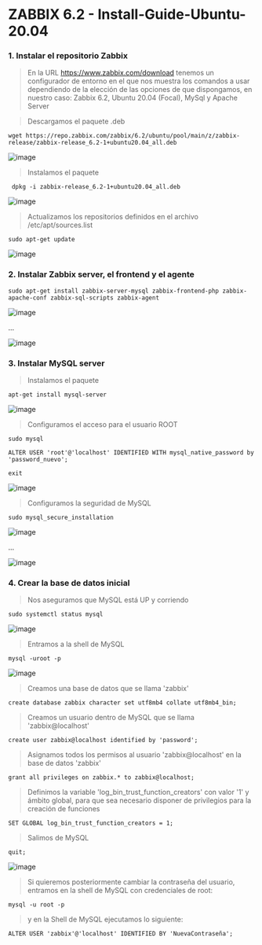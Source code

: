 # ZABBIX 6.2 - Install-Guide-Ubuntu-20.04

### 1. Instalar el repositorio Zabbix

> En la URL https://www.zabbix.com/download tenemos un configurador de entorno en el que nos muestra los comandos a usar dependiendo de la elección de las opciones de que dispongamos, en nuestro caso: Zabbix 6.2, Ubuntu 20.04 (Focal), MySql y Apache Server

> Descargamos el paquete .deb

 ```shell 
 wget https://repo.zabbix.com/zabbix/6.2/ubuntu/pool/main/z/zabbix-release/zabbix-release_6.2-1+ubuntu20.04_all.deb
 ```
 
![image](https://user-images.githubusercontent.com/20743678/185880032-20d84c7e-1fc2-4b3c-a2fc-25246b766a6b.png)

> Instalamos el paquete
 
```shell
 dpkg -i zabbix-release_6.2-1+ubuntu20.04_all.deb
  ```
  
![image](https://user-images.githubusercontent.com/20743678/185880223-a0dfdf5c-6e5b-4b09-a664-fb926abe15fd.png)

> Actualizamos los repositorios definidos en el archivo /etc/apt/sources.list

 ```shell
 sudo apt-get update
  ```
![image](https://user-images.githubusercontent.com/20743678/185880793-1b3e1d89-45df-4305-be0e-0b31be0e32e1.png)

### 2. Instalar Zabbix server, el frontend y el agente

```shell
sudo apt-get install zabbix-server-mysql zabbix-frontend-php zabbix-apache-conf zabbix-sql-scripts zabbix-agent
```

![image](https://user-images.githubusercontent.com/20743678/185893740-82c5e0cb-7a6e-4cb1-aa49-a60fdeeb9da9.png)

...

![image](https://user-images.githubusercontent.com/20743678/185896267-c13c22cf-38c7-430e-add6-0304650dc8a7.png)

### 3. Instalar MySQL server

> Instalamos el paquete

```shell
apt-get install mysql-server
```

![image](https://user-images.githubusercontent.com/20743678/185899040-86690bd1-cbaa-4d07-86db-51182256d534.png)

> Configuramos el acceso para el usuario ROOT

```shell
sudo mysql
```

```shell
ALTER USER 'root'@'localhost' IDENTIFIED WITH mysql_native_password by 'password_nuevo';
```

```shell
exit
```

![image](https://user-images.githubusercontent.com/20743678/185900620-9defc4f1-fdd4-4917-b21e-2b2cbded119b.png)

> Configuramos la seguridad de MySQL

```shell
sudo mysql_secure_installation
```

![image](https://user-images.githubusercontent.com/20743678/185901446-a46e4c96-64b7-4aec-aa69-a57821b9794a.png)

...

![image](https://user-images.githubusercontent.com/20743678/185901679-1e906ac2-0cfe-4a1a-be88-cb457b20f257.png)

### 4. Crear la base de datos inicial

> Nos aseguramos que MySQL está UP y corriendo

```shell
sudo systemctl status mysql
```

![image](https://user-images.githubusercontent.com/20743678/185902113-1cc3983c-6672-4c58-8917-e1784a8a6c73.png)

> Entramos a la shell de MySQL

```shell
mysql -uroot -p
```

![image](https://user-images.githubusercontent.com/20743678/185902506-bbbef112-bc1a-4de2-b7a1-0bd4fce4d4f9.png)

> Creamos una base de datos que se llama 'zabbix'

```shell
create database zabbix character set utf8mb4 collate utf8mb4_bin;
```

> Creamos un usuario dentro de MySQL que se llama 'zabbix@localhost'

```shell
create user zabbix@localhost identified by 'password';
```

> Asignamos todos los permisos al usuario 'zabbix@localhost' en la base de datos 'zabbix'

```shell
grant all privileges on zabbix.* to zabbix@localhost;
```

> Definimos la variable 'log_bin_trust_function_creators' con valor '1' y ámbito global, para que sea necesario disponer de privilegios para la creación de funciones

```shell
SET GLOBAL log_bin_trust_function_creators = 1;
```

> Salimos de MySQL

```shell
quit;
```

![image](https://user-images.githubusercontent.com/20743678/185903268-fbc6e151-ab85-433b-a272-964c3dc43af4.png)

> Si quieremos posteriormente cambiar la contraseña del usuario, entramos en la shell de MySQL con credenciales de root:

```shell
mysql -u root -p 
```

> y en la Shell de MySQL ejecutamos lo siguiente:

```shell
ALTER USER 'zabbix'@'localhost' IDENTIFIED BY 'NuevaContraseña';
```

